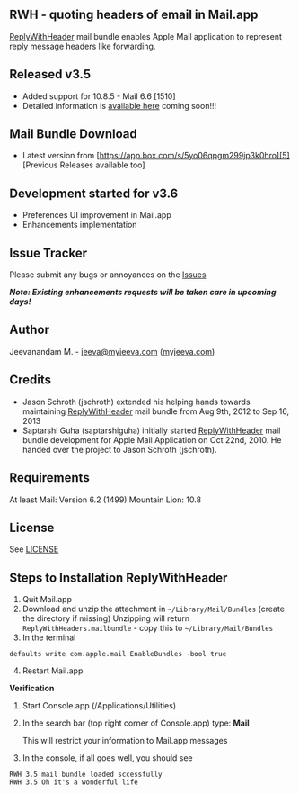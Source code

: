 RWH - quoting headers of email in Mail.app
------------------------------------------
[ReplyWithHeader][2] mail bundle enables Apple Mail application to represent reply message headers like forwarding.

Released v3.5
-------------
* Added support for 10.8.5 - Mail 6.6 [1510]
* Detailed information is [available here][2] coming soon!!!

Mail Bundle Download
--------------------
* Latest version from [https://app.box.com/s/5yo06qpgm299jp3k0hro][5] [Previous Releases available too]

Development started for v3.6
----------------------------
* Preferences UI improvement in Mail.app
* Enhancements implementation

Issue Tracker
-------------
Please submit any bugs or annoyances on the [Issues][3]

***Note: Existing enhancements requests will be taken care in upcoming days!***

Author
------
Jeevanandam M. - jeeva@myjeeva.com ([myjeeva.com][1])

Credits
-------
* Jason Schroth (jschroth) extended his helping hands towards maintaining [ReplyWithHeader][2] mail bundle from Aug 9th, 2012 to Sep 16, 2013
* Saptarshi Guha (saptarshiguha) initially started [ReplyWithHeader][2] mail bundle development for Apple Mail Application on Oct 22nd, 2010. He handed over the project to Jason Schroth (jschroth).

Requirements
------------
At least Mail: Version 6.2 (1499) Mountain Lion: 10.8

License
-------
See [LICENSE][4]

Steps to Installation ReplyWithHeader
-------------------------------------

1. Quit Mail.app
2. Download and unzip the attachment in `~/Library/Mail/Bundles` (create the directory if missing)
   Unzipping will return `ReplyWithHeaders.mailbundle` - copy this to `~/Library/Mail/Bundles`
3. In the terminal
<pre><code>defaults write com.apple.mail EnableBundles -bool true</pre></code>

4. Restart Mail.app

**Verification**

1. Start Console.app (/Applications/Utilities)

2. In the search bar (top right corner of Console.app) type: **Mail**

   This will restrict your information to Mail.app messages

3. In the console, if all goes well, you should see
<pre><code>RWH 3.5 mail bundle loaded sccessfully
RWH 3.5 Oh it's a wonderful life</pre></code>

[1]: http://myjeeva.com
[2]: http://myjeeva.com/replywithheader
[3]: https://github.com/jeevatkm/ReplyWithHeaders/issues
[4]: https://github.com/jeevatkm/ReplyWithHeaders/blob/master/ReplyWithHeader/LICENSE
[5]: https://app.box.com/s/5yo06qpgm299jp3k0hro
